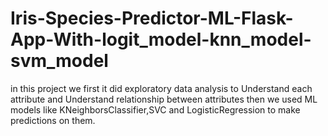 # Iris-Species-Predictor-ML-Flask-App-With-logit_model-knn_model-svm_model
in this project we first it did exploratory data analysis to Understand each attribute and Understand relationship between attributes then we used ML models like KNeighborsClassifier,SVC and
LogisticRegression to make predictions on them.
